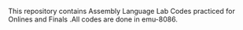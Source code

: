 This repository contains Assembly Language Lab Codes practiced for Onlines and Finals .All codes are done in emu-8086.

